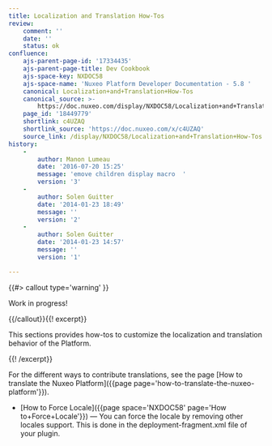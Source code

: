 ```yaml
---
title: Localization and Translation How-Tos
review:
    comment: ''
    date: ''
    status: ok
confluence:
    ajs-parent-page-id: '17334435'
    ajs-parent-page-title: Dev Cookbook
    ajs-space-key: NXDOC58
    ajs-space-name: 'Nuxeo Platform Developer Documentation - 5.8 '
    canonical: Localization+and+Translation+How-Tos
    canonical_source: >-
        https://doc.nuxeo.com/display/NXDOC58/Localization+and+Translation+How-Tos
    page_id: '18449779'
    shortlink: c4UZAQ
    shortlink_source: 'https://doc.nuxeo.com/x/c4UZAQ'
    source_link: /display/NXDOC58/Localization+and+Translation+How-Tos
history:
    - 
        author: Manon Lumeau
        date: '2016-07-20 15:25'
        message: 'emove children display macro  '
        version: '3'
    - 
        author: Solen Guitter
        date: '2014-01-23 18:49'
        message: ''
        version: '2'
    - 
        author: Solen Guitter
        date: '2014-01-23 14:57'
        message: ''
        version: '1'

---
```

{{#> callout type='warning' }}

Work in progress!

{{/callout}}{{! excerpt}}

This sections provides how-tos to customize the localization and translation behavior of the Platform.

{{! /excerpt}}

For the different ways to contribute translations, see the page [How to translate the Nuxeo Platform]({{page page='how-to-translate-the-nuxeo-platform'}}).&nbsp;

*   [How to Force Locale]({{page space='NXDOC58' page='How to+Force+Locale'}})&nbsp;&mdash;&nbsp;<span class="smalltext">You can force the locale by removing other locales support. This is done in the&nbsp;deployment-fragment.xml&nbsp;file of your plugin.</span>